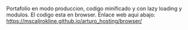 Portafolio en modo produccion, codigo minificado y con lazy loading y modulos.
El codigo esta en browser.
Enlace web aqui abajo:
https://mscaljrokline.github.io/arturo_hosting/browser/
